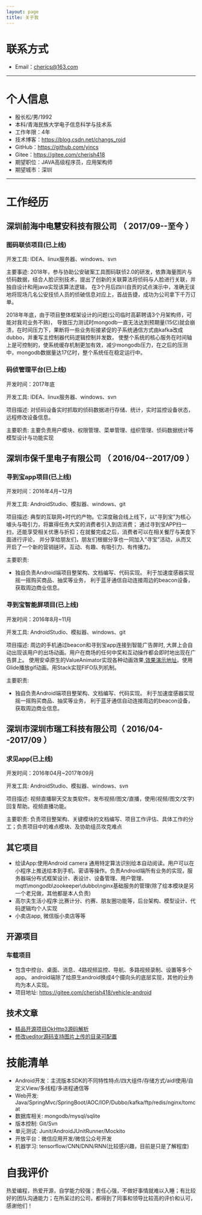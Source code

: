 ```yaml
---
layout: page
title: 关于我 
---
```


# 联系方式
- Email：cherics@163.com 


---

# 个人信息

 - 殷长松/男/1992   
 - 本科/青海民族大学电子信息科学与技术系   
 - 工作年限：4年  
 - 技术博客：https://blog.csdn.net/changs_roid   
 - GitHub：https://github.com/yincs  
 - Gitee：https://gitee.com/cherish418   
 - 期望职位：JAVA高级程序员，应用架构师  
 - 期望城市：深圳  

 
---

# 工作经历

## 深圳前海中电慧安科技有限公司 （ 2017/09--至今  ）

### 图码联侦项目(已上线)

开发工具: IDEA、linux服务器、windows、svn

主要事迹: 2018年，参与协助公安破案工具图码联侦2.0的研发，依靠海量图片与侦码数据，结合人脸识别技术，提出了创新的关联算法将侦码与人脸进行关联，并独自设计和用java实现该算法逻辑，
在3个月后四川自贡的试点演示中，准确无误地将现场几名公安技侦人员的侦破信息对应上，首战告捷，成功为公司拿下千万订单。

2018年年底，由于项目整体框架设计的问题(公司临时高薪聘请3个月架构师，可能对我司业务不熟)，
导致压力测试时mongodb一直无法达到预期量(15亿)就会崩溃，在时间压力下，果断将一些业务衔接紧促的子系统通信方式由kafka改成dubbo，并重写主控制器代码逻辑控制并发数，
使整个系统的核心服务在时间轴上是可控制的，使系统缓存机制更加有效，减少mongodb压力，在之后的压测中，mongodb数据量达17亿时，整个系统任在稳定运行中。

### 码侦管理平台(已上线)

开发时间：2017年底

开发工具: IDEA、linux服务器、windows、svn

项目描述: 对侦码设备实时抓取的侦码数据进行存储、统计，实时监控设备状态，远程修改设备信息。

主要职责: 主要负责用户模块、权限管理、菜单管理、组织管理、侦码数据统计等模型设计与功能实现


## 深圳市保千里电子有限公司 （ 2016/04--2017/09  ）

### 寻到宝app项目(已上线)
开发时间：2016年4月~12月

开发工具: AndroidStudio、模拟器、windows、git

项目描述: 典型的互联网+时代的产物。它深度融合线上线下，以“寻到宝”为核心噱头与吸引力，将赢得任务大奖的消费者引入到店消费；
通过寻到宝APP扫一扫，还能享受相关优惠与折扣；在就餐完成之后，消费者可以在相关餐厅与美食下面进行评论，
并分享给朋友们，朋友们根据分享也一同加入“寻宝”活动，从而又开启了一个新的营销链环。互动、有趣、有吸引力、有传播力。

主要职责: 
 - 独自负责Android端项目整架构、文档编写、代码实现。 利于加速度感器实现摇一摇购买商品、抽奖等业务，
 利于蓝牙通信自动连接周边的beacon设备，获取周边商业信息。

### 寻到宝智能屏项目(已上线)

开发时间：2016年8月~11月

开发工具: AndroidStudio、模拟器、windows、git

项目描述: 周边的手机通过beacon和寻到宝app连接到智能广告屏时, 大屏上会自动出现该用户的出场动画。用户在商场的任何中奖和互动操作都会即时地出现在广告屏上。
使用安卓原生的ValueAnimator实现各种动画效果,[效果演示地址](https://github.com/yincs/AnimSimple)。使用Glide播放gif动画。用Stack实现FIFO队列机制。

主要职责: 
 - 独自负责Android端项目整架构、文档编写、代码实现。 利于加速度感器实现摇一摇购买商品、抽奖等业务，
 利于蓝牙通信自动连接周边的beacon设备，获取周边商业信息。
 
 
## 深圳市深圳市瑞工科技有限公司（ 2016/04--2017/09  ）
 
### 求见app(已上线)
 
 开发时间：2016年04月~2017年09月
 
 开发工具: AndroidStudio、模拟器、windows、svn
 
 项目描述: 视频直播聊天交友类软件。发布视频/图文/直播，使用(视频/图文/文字)回复帮助。视频直播功能。
 
 主要职责: 负责项目整架构、关键模块的文档编写、项目工作评估、具体工作的分工；负责项目中的难点模块、及协助组员攻克难点

## 其它项目

- 绘读App:使用Android camera 通用特定算法识别绘本自动阅读。用户可以在小程序上推送绘本到手机、密语等操作。负责Android端所有业务的实现，服务器端分布式框架设计、表设计、设备管理、用户管理、mqtt\mongodb\zookeeper\dubbo\nginx基础服务的管理(除了绘本模块是另一个老兄做，其他都是本人负责)
- 高尔夫生活小程序:比赛计分、约赛、朋友圈功能等，后台架构、模型设计、代码逻辑均个人实现
- 小卖店app, 微信版小卖店等等


## 开源项目
### 车载项目
- 包含中控台、桌面、消息、4路视频监控、导航、多路视频录制、设置等多个app。 android端除了给原生android换成4个摄向头的底层实现，其他的业务均为本人实现。
- 项目地址: https://gitee.com/cherish418/vehicle-android

## 技术文章
- [精品开源项目OkHttp3源码解析](https://blog.csdn.net/changs_roid/article/details/53064995)
- [修改ueditor源码支持图片上传的目录可配置](https://blog.csdn.net/changs_roid/article/details/53064995)

# 技能清单

- Android开发：主流版本SDK的不同特性特点/四大组件/存储方式/aidl使用/自定义View/多线程/多进程通信等
- Web开发: Java/SpringMvc/SpringBoot/AOC/IOP/Dubbo/kafka/ftp/redis/nginx/tomcat
- 数据库相关: mongodb/mysql/sqlite
- 版本控制: Git/Svn
- 单元测试: Junit/AndroidJUnitRunner/Mockito
- 开放平台：微信应用开发/微信公众号开发
- 机器学习: tensorflow/CNN/DNN/RNN(比较感兴趣，目前是只是了解程度)


# 自我评价
热爱编程，热爱开源，自学能力较强；责任心强，不做好事情就难以入睡；有比较好的团队沟通能力；在所呆过的公司，都得到了同事和领导比较高的评价和认可，感谢他们！